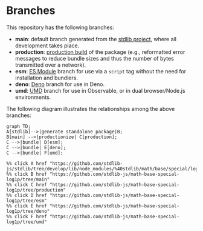 <!--

@license Apache-2.0

Copyright (c) 2022 The Stdlib Authors.

Licensed under the Apache License, Version 2.0 (the "License");
you may not use this file except in compliance with the License.
You may obtain a copy of the License at

    http://www.apache.org/licenses/LICENSE-2.0

Unless required by applicable law or agreed to in writing, software
distributed under the License is distributed on an "AS IS" BASIS,
WITHOUT WARRANTIES OR CONDITIONS OF ANY KIND, either express or implied.
See the License for the specific language governing permissions and
limitations under the License.

-->

# Branches

This repository has the following branches:

-   **main**: default branch generated from the [stdlib project][stdlib-url], where all development takes place.
-   **production**: [production build][production-url] of the package (e.g., reformatted error messages to reduce bundle sizes and thus the number of bytes transmitted over a network).
-   **esm**: [ES Module][esm-url] branch for use via a `script` tag without the need for installation and bundlers.
-   **deno**: [Deno][deno-url] branch for use in Deno.
-   **umd**: [UMD][umd-url] branch for use in Observable, or in dual browser/Node.js environments.

The following diagram illustrates the relationships among the above branches:

```mermaid
graph TD;
A[stdlib]-->|generate standalone package|B;
B[main] -->|productionize| C[production];
C -->|bundle| D[esm];
C -->|bundle| E[deno];
C -->|bundle| F[umd];

%% click A href "https://github.com/stdlib-js/stdlib/tree/develop/lib/node_modules/%40stdlib/math/base/special/log1p"
%% click B href "https://github.com/stdlib-js/math-base-special-log1p/tree/main"
%% click C href "https://github.com/stdlib-js/math-base-special-log1p/tree/production"
%% click D href "https://github.com/stdlib-js/math-base-special-log1p/tree/esm"
%% click E href "https://github.com/stdlib-js/math-base-special-log1p/tree/deno"
%% click F href "https://github.com/stdlib-js/math-base-special-log1p/tree/umd"
```

[stdlib-url]: https://github.com/stdlib-js/stdlib/tree/develop/lib/node_modules/%40stdlib/math/base/special/log1p
[production-url]: https://github.com/stdlib-js/math-base-special-log1p/tree/production
[deno-url]: https://github.com/stdlib-js/math-base-special-log1p/tree/deno
[umd-url]: https://github.com/stdlib-js/math-base-special-log1p/tree/umd
[esm-url]: https://github.com/stdlib-js/math-base-special-log1p/tree/esm
